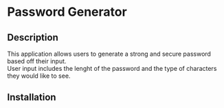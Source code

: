 # Password Generator

## Description

This application allows users to generate a strong and secure password based off their input.  
User input includes the lenght of the password and the type of characters they would like to see.

## Installation
